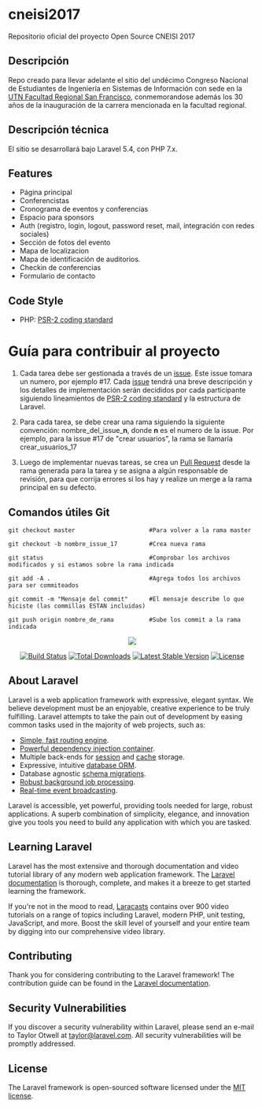 # cneisi2017
Repositorio oficial del proyecto Open Source CNEISI 2017

## Descripción

Repo creado para llevar adelante el sitio del undécimo Congreso Nacional de Estudiantes de Ingeniería en Sistemas de Información con sede en la [UTN Facultad Regional San Francisco](https://www.frsfco.utn.edu.ar/), conmemorandose además los 30 años de la inauguración de la carrera mencionada en la facultad regional.

## Descripción técnica

El sitio se desarrollará bajo Laravel 5.4, con PHP 7.x. 

## Features

- Página principal
- Conferencistas
- Cronograma de eventos y conferencias
- Espacio para sponsors
- Auth (registro, login, logout, password reset, mail, integración con redes sociales)
- Sección de fotos del evento
- Mapa de localizacion
- Mapa de identificación de auditorios.
- Checkin de conferencias
- Formulario de contacto

## Code Style

- PHP: [PSR-2 coding standard](https://github.com/php-fig/fig-standards/blob/master/accepted/PSR-2-coding-style-guide.md)

# Guía para contribuir al proyecto #

1) Cada tarea debe ser gestionada a través de un [issue](https://github.com/UTN-FRSFCO/cneisi2017/issues). Este issue tomara un numero, por ejemplo #17. Cada [issue](https://github.com/UTN-FRSFCO/cneisi2017/issues) tendrá una breve descripción y los detalles de implementación serán decididos por cada participante siguiendo lineamientos de [PSR-2 coding standard](https://github.com/php-fig/fig-standards/blob/master/accepted/PSR-2-coding-style-guide.md) y la estructura de Laravel. 

2) Para cada tarea, se debe crear una rama siguiendo la siguiente convención: nombre_del_issue_**n**, donde **n** es el numero de la issue. Por ejemplo, para la issue #17 de "crear usuarios", la rama se llamaría crear_usuarios_17

3) Luego de implementar nuevas tareas, se crea un [Pull Request](https://github.com/UTN-FRSFCO/cneisi2017/pulls) desde la rama generada para la tarea y se asigna a algún responsable de revisión, para que corrija errores si los hay y realize un merge a la rama principal en su defecto.

## Comandos útiles Git

```
git checkout master                     #Para volver a la rama master
```

```
git checkout -b nombre_issue_17         #Crea nueva rama
```

```
git status                              #Comprobar los archivos modificados y si estamos sobre la rama indicada
```

```
git add -A .                            #Agrega todos los archivos para ser commiteados
```

```
git commit -m "Mensaje del commit"      #El mensaje describe lo que hiciste (las commillas ESTAN incluidas)
```

```
git push origin nombre_de_rama          #Sube los commit a la rama indicada 
```  

<p align="center"><img src="https://laravel.com/assets/img/components/logo-laravel.svg"></p>

<p align="center">
<a href="https://travis-ci.org/laravel/framework"><img src="https://travis-ci.org/laravel/framework.svg" alt="Build Status"></a>
<a href="https://packagist.org/packages/laravel/framework"><img src="https://poser.pugx.org/laravel/framework/d/total.svg" alt="Total Downloads"></a>
<a href="https://packagist.org/packages/laravel/framework"><img src="https://poser.pugx.org/laravel/framework/v/stable.svg" alt="Latest Stable Version"></a>
<a href="https://packagist.org/packages/laravel/framework"><img src="https://poser.pugx.org/laravel/framework/license.svg" alt="License"></a>
</p>

## About Laravel

Laravel is a web application framework with expressive, elegant syntax. We believe development must be an enjoyable, creative experience to be truly fulfilling. Laravel attempts to take the pain out of development by easing common tasks used in the majority of web projects, such as:

- [Simple, fast routing engine](https://laravel.com/docs/routing).
- [Powerful dependency injection container](https://laravel.com/docs/container).
- Multiple back-ends for [session](https://laravel.com/docs/session) and [cache](https://laravel.com/docs/cache) storage.
- Expressive, intuitive [database ORM](https://laravel.com/docs/eloquent).
- Database agnostic [schema migrations](https://laravel.com/docs/migrations).
- [Robust background job processing](https://laravel.com/docs/queues).
- [Real-time event broadcasting](https://laravel.com/docs/broadcasting).

Laravel is accessible, yet powerful, providing tools needed for large, robust applications. A superb combination of simplicity, elegance, and innovation give you tools you need to build any application with which you are tasked.

## Learning Laravel

Laravel has the most extensive and thorough documentation and video tutorial library of any modern web application framework. The [Laravel documentation](https://laravel.com/docs) is thorough, complete, and makes it a breeze to get started learning the framework.

If you're not in the mood to read, [Laracasts](https://laracasts.com) contains over 900 video tutorials on a range of topics including Laravel, modern PHP, unit testing, JavaScript, and more. Boost the skill level of yourself and your entire team by digging into our comprehensive video library.

## Contributing

Thank you for considering contributing to the Laravel framework! The contribution guide can be found in the [Laravel documentation](http://laravel.com/docs/contributions).

## Security Vulnerabilities

If you discover a security vulnerability within Laravel, please send an e-mail to Taylor Otwell at taylor@laravel.com. All security vulnerabilities will be promptly addressed.

## License

The Laravel framework is open-sourced software licensed under the [MIT license](http://opensource.org/licenses/MIT).
